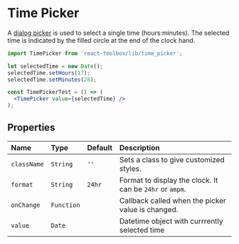 # Time Picker

A [dialog picker](https://www.google.com/design/spec/components/pickers.html#pickers-time-pickers) is used to select a single time (hours:minutes). The selected time is indicated by the filled circle at the end of the clock hand.

<!-- example -->
```jsx
import TimePicker from 'react-toolbox/lib/time_picker';

let selectedTime = new Date();
selectedTime.setHours(17);
selectedTime.setMinutes(28);

const TimePickerTest = () => (
  <TimePicker value={selectedTime} />
);
```

## Properties

| Name          | Type    | Default         | Description|
|:-----|:-----|:-----|:-----|
| `className`  | `String`    |     `''`            | Sets a class to give customized styles.|
| `format`    | `String`  | `24hr`          | Format to display the clock. It can be `24hr` or `ampm`.|
| `onChange`       | `Function`       |                | Callback called when the picker value is changed.|
| `value`     | `Date`    |   | Datetime object with currrently selected time |
